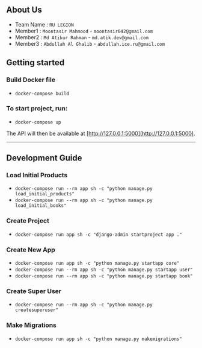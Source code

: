 ## About Us
- Team Name : `RU LEGION`
- Member1 : `Moontasir Mahmood` - `moontasir042@gmail.com`
- Member2 : `Md Atikur Rahman` - `md.atik.dev@gmail.com`
- Member3 : `Abdullah Al Ghalib` - `abdullah.ice.ru@gmail.com`

## Getting started

### Build Docker file
- `docker-compose build`

### To start project, run:
- `docker-compose up`


The API will then be available at [http://127.0.0.1:5000](http://127.0.0.1:5000).


---
## Development Guide

### Load Initial Products
- `docker-compose run --rm app sh -c "python manage.py load_initial_products"`
- `docker-compose run --rm app sh -c "python manage.py load_initial_books"`

### Create Project
- `docker-compose run app sh -c "django-admin startproject app ."`

### Create New App
- `docker-compose run app sh -c "python manage.py startapp core"`
- `docker-compose run --rm app sh -c "python manage.py startapp user"`
- `docker-compose run --rm app sh -c "python manage.py startapp book"`

### Create Super User
- `docker-compose run --rm app sh -c "python manage.py createsuperuser"`

### Make Migrations
- `docker-compose run app sh -c "python manage.py makemigrations"`